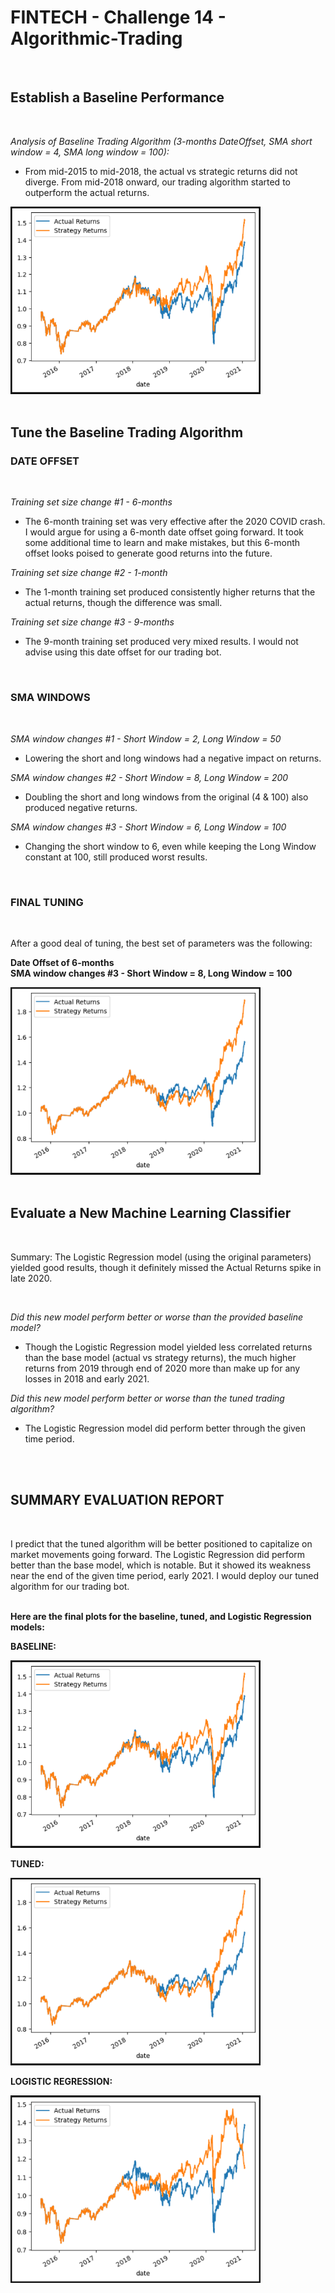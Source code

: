 # FINTECH - Challenge 14 - Algorithmic-Trading
<br>


## Establish a Baseline Performance
<br>

*Analysis of Baseline Trading Algorithm (3-months DateOffset, SMA short window = 4, SMA long window = 100):*

- From mid-2015 to mid-2018, the actual vs strategic returns did not diverge.  From mid-2018 onward, our trading algorithm started to outperform the actual returns.  


<img src="Plot - Strategy vs Actual Returns.png" alt="Baseline Trading Algorithm - Actual vs Strategy Returns" style="height: 300px; width:400px;"/>

<br>
<br>

## Tune the Baseline Trading Algorithm

### DATE OFFSET
<br>

*Training set size change #1 - 6-months*

- The 6-month training set was very effective after the 2020 COVID crash.  I would argue for using a 6-month date offset going forward.  It took some additional time to learn and make mistakes, but this 6-month offset looks poised to generate good returns into the future.


*Training set size change #2 - 1-month* 

- The 1-month training set produced consistently higher returns that the actual returns, though the difference was small.  


*Training set size change #3 - 9-months*

- The 9-month training set produced very mixed results.  I would not advise using this date offset for our trading bot.

<br>

### SMA WINDOWS
<br>

*SMA window changes #1 - Short Window = 2, Long Window = 50*

- Lowering the short and long windows had a negative impact on returns.


*SMA window changes #2 - Short Window = 8, Long Window = 200*

- Doubling the short and long windows from the original (4 & 100) also produced negative returns.


*SMA window changes #3 - Short Window = 6, Long Window = 100*

- Changing the short window to 6, even while keeping the Long Window constant at 100, still produced worst results.

<br>

### FINAL TUNING
<br>

After a good deal of tuning, the best set of parameters was the following:

**Date Offset of 6-months**
<br>
**SMA window changes #3 - Short Window = 8, Long Window = 100**

<img src="Plot - FINAL TUNING - Strategy vs Actual Returns.png" alt="Tuned Trading Algorithm - Actual vs Strategy Returns" style="height: 300px; width:400px;"/>

<br>
<br>

## Evaluate a New Machine Learning Classifier
<br>

Summary:  The Logistic Regression model (using the original parameters) yielded good results, though it definitely missed the Actual Returns spike in late 2020.

<br>

*Did this new model perform better or worse than the provided baseline model?*

- Though the Logistic Regression model yielded less correlated returns than the base model (actual vs strategy returns), the much higher returns from 2019 through end of 2020 more than make up for any losses in 2018 and early 2021.


*Did this new model perform better or worse than the tuned trading algorithm?*

- The Logistic Regression model did perform better through the given time period.  

<br>
<br>

## SUMMARY EVALUATION REPORT
<br>

I predict that the tuned algorithm will be better positioned to capitalize on market movements going forward.  The Logistic Regression did perform better than the base model, which is notable.  But it showed its weakness near the end of the given time period, early 2021.  I would deploy our tuned algorithm for our trading bot.
<br>
<br>

**Here are the final plots for the baseline, tuned, and Logistic Regression models:**
<br>

**BASELINE:**

<img src="Plot - Strategy vs Actual Returns.png" alt="Baseline Trading Algorithm - Actual vs Strategy Returns" style="height: 300px; width:400px;"/>

**TUNED:**

<img src="Plot - FINAL TUNING - Strategy vs Actual Returns.png" alt="Tuned Trading Algorithm - Actual vs Strategy Returns" style="height: 300px; width:400px;"/>

**LOGISTIC REGRESSION:**

<img src="Plot - Original Parameters with Logistic Regression - Strategy vs Actual Returns.png" alt="Logistic Regression Trading Algorithm - Actual vs Strategy Returns" style="height: 300px; width:400px;"/>









